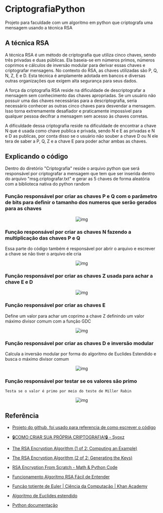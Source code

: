 # CriptografiaPython

Projeto para faculdade com um algoritmo em python que criptografa uma mensagem usando a técnica RSA

## A técnica RSA

A técnica RSA é um método de criptografia que utiliza cinco chaves, sendo três privadas e duas públicas. Ela baseia-se em números primos, números coprimos e cálculos de inversão modular para derivar essas chaves e criptografar mensagens. No contexto do RSA, as chaves utilizadas são P, Q, N, Z, E e D. Esta técnica é amplamente adotada em bancos e diversas outras organizações que exigem alta segurança para seus dados.

A força da criptografia RSA reside na dificuldade de descriptografar a mensagem sem conhecimento das chaves apropriadas. Se um usuário não possuir uma das chaves necessárias para a descriptografia, seria necessário conhecer as outras cinco chaves para desvendar a mensagem. Isso torna extremamente desafiador e praticamente impossível para qualquer pessoa decifrar a mensagem sem acesso às chaves corretas.

A dificuldade dessa criptografia reside na dificuldade de encontrar a chave N que é usada como chave publica e privada, sendo N e E as privadas e N e D as publicas, por conta disso se o usuário não souber a chave D ou N ele tera de saber a P, Q, Z e a chave E para poder achar ambas as chaves.

## Explicando o código

Dentro do diretório "Criptografia" reside o arquivo python que será responsável por criptografar a mensagem que tem que ser inserida dentro do arquivo "msg.criptografar.txt" e gerar as 5 chaves de forma aleatória com a biblioteca nativa do python random

### Função responsável por criar as chaves P e Q com o parâmetro de bits para definir o tamanho dos numeros que serão gerados para as chaves

<p align="center">
    <img src="https://bg-so-1.zippyimage.com/2023/10/22/02380c624c271512d4afdb2f79e3ff8a.png" alt="img">
</p>

### Função responsável por criar as chaves N fazendo a multiplicação das chaves P e Q

Essa parte do código também é responsável por abrir o arquivo e escrever a chave se não tiver o arquivo ele cria

<p align="center">
    <img src="https://bg-so-1.zippyimage.com/2023/10/22/8c68c8d30dbf60da75dd694026f1e374.png" alt="img">
</p>

### Função responsável por criar as chaves Z usada para achar a chave E e D

<p align="center">
    <img src="https://bg-so-1.zippyimage.com/2023/10/22/a35b96984b8e9efbadf13f8ca10768cf.png" alt="img">
</p>

### Função responsável por criar as chaves E

Define um valor para achar um coprimo a chave Z definindo um valor máximo divisor comum com a função GDC

<p align="center">
    <img src="https://bg-so-1.zippyimage.com/2023/10/22/636cbe4b74bf7322f44a7124787068ec.png" alt="img">
</p>

### Função responsável por criar as chaves D e inversão modular

Calcula a inversão modular por forma do algoritmo de Euclides Estendido e busca o máximo divisor comum

<p align="center">
    <img src="https://bg-so-1.zippyimage.com/2023/10/22/7d54e1a1b995c03fe46278e088516240.png" alt="img">
</p>

### Função responsável por testar se os valores são primo

    Testa se o valor é primo por meio do teste de Miller Rabin

<p align="center">
    <img src="https://bg-so-1.zippyimage.com/2023/10/22/0ef5053c65210007362e83c04efbfcba.png" alt="img">
</p>

## Referência

- [Projeto do github, foi usado para referencia de como escrever o código](https://github.com/Everton42/video-youtube-rsa)

- [🔒COMO CRIAR SUA PRÓPRIA CRIPTOGRAFIA!🔒 - Syoxz](https://www.youtube.com/watch?v=umBAnAMC1-E&list=PLZeN7MDGNYUHuWDnzxrttXVtZKaKo-4_y&index=11)

- [The RSA Encryption Algorithm (1 of 2: Computing an Example)](https://www.youtube.com/watch?v=4zahvcJ9glg&list=PLZeN7MDGNYUHuWDnzxrttXVtZKaKo-4_y&index=12)

- [The RSA Encryption Algorithm (2 of 2: Generating the Keys)](https://www.youtube.com/watch?v=oOcTVTpUsPQ)

- [RSA Encryption From Scratch - Math & Python Code](https://www.youtube.com/watch?v=D_PfV_IcUdA&list=PLZeN7MDGNYUHuWDnzxrttXVtZKaKo-4_y&index=13)

- [Funcionamento Algoritmo RSA Fácil de Entender](https://www.youtube.com/watch?v=9m8enHN13mw&list=PLZeN7MDGNYUHuWDnzxrttXVtZKaKo-4_y&index=14&t=2s)

- [Função totiente de Euler | Ciência da Computação | Khan Academy](https://www.youtube.com/watch?v=3MryVNzS3o4)

- [Algoritmo de Euclides estendido](https://www.youtube.com/watch?v=BsE1IAghIT4&list=TLPQMTgxMDIwMjOsfv5Nxhcw4g&index=2)

- [Python documentação](https://docs.python.org/3/)
